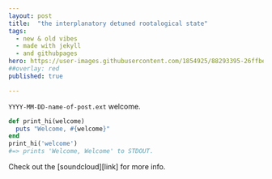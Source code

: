 ```yaml
---
layout: post
title:  "the interplanatory detuned rootalogical state"
tags:
  - new & old vibes
  - made with jekyll
  - and githubpages
hero: https://user-images.githubusercontent.com/1854925/88293395-26ffbe00-cd25-11ea-8ebc-f282733941b8.png
##overlay: red
published: true

---
```


`YYYY-MM-DD-name-of-post.ext` welcome.

~~~ruby
def print_hi(welcome)
  puts "Welcome, #{welcome}"
end
print_hi('welcome')
#=> prints 'Welcome, Welcome' to STDOUT.
~~~

Check out the [soundcloud][link] for more info.

[soundcloud]:      http://soundloud.com/jmzx
